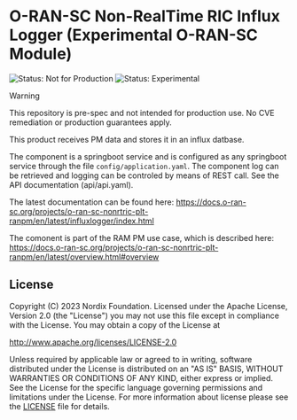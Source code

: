 # O-RAN-SC Non-RealTime RIC Influx Logger (Experimental O-RAN-SC Module)

![Status: Not for Production](https://img.shields.io/badge/status-not--for--production-red)
![Status: Experimental](https://img.shields.io/badge/CVE%20Support-none-lightgrey)

> [!WARNING]
> This repository is pre-spec and not intended for production use. No CVE remediation or production guarantees apply.


This product receives PM data and stores it in an influx datbase. 

The component is a springboot service and is configured as any springboot service through the file `config/application.yaml`. The component log can be retrieved and logging can be controled by means of REST call. See the API documentation (api/api.yaml).

The latest documentation can be found here:
https://docs.o-ran-sc.org/projects/o-ran-sc-nonrtric-plt-ranpm/en/latest/influxlogger/index.html


The comonent is part of the RAM PM use case, which is described here: 
https://docs.o-ran-sc.org/projects/o-ran-sc-nonrtric-plt-ranpm/en/latest/overview.html#overview

## License

Copyright (C) 2023 Nordix Foundation. Licensed under the Apache License, Version 2.0 (the "License") you may not use this file except in compliance with the License. You may obtain a copy of the License at

http://www.apache.org/licenses/LICENSE-2.0

Unless required by applicable law or agreed to in writing, software distributed under the License is distributed on an "AS IS" BASIS, WITHOUT WARRANTIES OR CONDITIONS OF ANY KIND, either express or implied. See the License for the specific language governing permissions and limitations under the License.
For more information about license please see the [LICENSE](LICENSE.txt) file for details.
